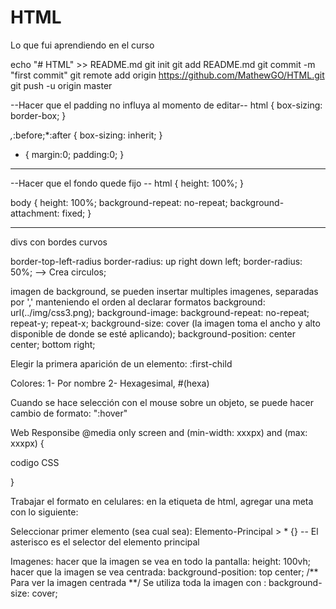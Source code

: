 # HTML
Lo que fui aprendiendo en el curso


echo "# HTML" >> README.md
git init
git add README.md
git commit -m "first commit"
git remote add origin https://github.com/MathewGO/HTML.git
git push -u origin master

--Hacer que el padding no influya al momento de editar--
html {
	box-sizing: border-box;
}

*,*:before;*:after {
	box-sizing: inherit;
}

* {
	margin:0;
	padding:0;
}

-- --

--Hacer que el fondo quede fijo --
html {
	height: 100%;
}

body {
  height: 100%;
  background-repeat: no-repeat;
  background-attachment: fixed;
}

-- --

divs con bordes curvos

border-top-left-radius
border-radius: up right down left;
border-radius: 50%; --> Crea circulos;


imagen de background, se pueden insertar multiples imagenes, separadas por ',' manteniendo el orden al declarar formatos
background: url(../img/css3.png);
background-image:
background-repeat: no-repeat; repeat-y; repeat-x;
background-size: cover (la imagen toma el ancho y alto disponible de donde se esté aplicando);
background-position: center center; bottom right;

Elegir la primera aparición de un elemento:
:first-child

Colores:
1- Por nombre
2- Hexagesimal, #(hexa)

Cuando se hace selección con el mouse sobre un objeto, se puede hacer cambio de formato: ":hover"

Web Responsibe
@media only screen and (min-width: xxxpx) and (max: xxxpx) {

codigo CSS

}

Trabajar el formato en celulares:
en la etiqueta de html, agregar una meta con lo siguiente:
<meta name="viewport" content="width=device-width, initial-scale=1.0, user-scalable=no">

Seleccionar primer elemento (sea cual sea):
Elemento-Principal > * {}    -- El asterisco es el selector del elemento principal

Imagenes:
hacer que la imagen se vea en todo la pantalla: height: 100vh;
hacer que la imagen se vea centrada: background-position: top center; /** Para ver la imagen centrada **/
Se utiliza toda la imagen con : background-size: cover;
